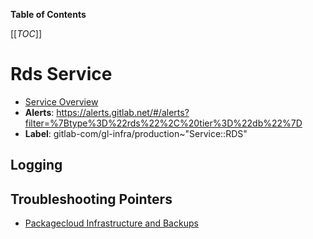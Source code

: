 <!-- MARKER: do not edit this section directly. Edit services/service-catalog.yml then run scripts/generate-docs -->

**Table of Contents**

[[_TOC_]]

# Rds Service

* [Service Overview](https://dashboards.gitlab.net/d/rds-main/rds-service-overview)
* **Alerts**: <https://alerts.gitlab.net/#/alerts?filter=%7Btype%3D%22rds%22%2C%20tier%3D%22db%22%7D>
* **Label**: gitlab-com/gl-infra/production~"Service::RDS"

## Logging


## Troubleshooting Pointers

* [Packagecloud Infrastructure and Backups](../packagecloud/infrastructure.md)
<!-- END_MARKER -->

<!-- ## Summary -->

<!-- ## Architecture -->

<!-- ## Performance -->

<!-- ## Scalability -->

<!-- ## Availability -->

<!-- ## Durability -->

<!-- ## Security/Compliance -->

<!-- ## Monitoring/Alerting -->

<!-- ## Links to further Documentation -->
